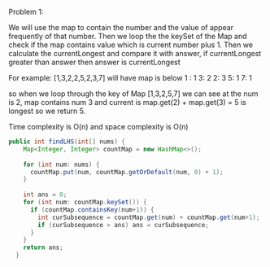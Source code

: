Problem 1:

We will use the map to contain the number and the value of appear frequently of that number. Then we loop the the keySet of the Map and check if the map contains value which is current number plus 1. Then we calculate the currentLongest and compare it with answer, if currentLongest greater than answer then answer is currentLongest

For example: [1,3,2,2,5,2,3,7] will have map is below
1 : 1
3: 2
2: 3
5: 1
7: 1

so when we loop through the key of Map [1,3,2,5,7] we can see at the num is 2, map contains num 3 and current is map.get(2) + map.get(3) = 5 is longest so we return 5.

Time complexity is O(n) and space complexity is O(n)

```java
public int findLHS(int[] nums) {
    Map<Integer, Integer> countMap = new HashMap<>();
    
    for (int num: nums) {
      countMap.put(num, countMap.getOrDefault(num, 0) + 1);
    }
    
    int ans = 0;
    for (int num: countMap.keySet()) {
      if (countMap.containsKey(num+1)) {
        int curSubsequence = countMap.get(num) + countMap.get(num+1);
        if (curSubsequence > ans) ans = curSubsequence;
      }
    }
    return ans;
  }
```
